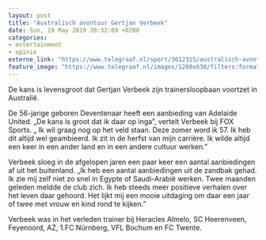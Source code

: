 ```yaml
---
layout: post
title: "Australisch avontuur Gertjan Verbeek"
date: Sun, 19 May 2019 20:32:09 +0200
categories: 
- entertainment 
- opinie 
externe_link: "https://www.telegraaf.nl/sport/3612315/australisch-avontuur-gertjan-verbeek"
feature_image: "https://www.telegraaf.nl/images/1200x630/filters:format(jpeg):quality(80)/cdn-kiosk-api.telegraaf.nl/69995f60-7a64-11e9-9657-0255c322e81b.jpg"
---
```


<p class="intro">De kans is levensgroot dat Gertjan Verbeek zijn trainersloopbaan voortzet in Australië.</p> <p>De 56-jarige geboren Deventenaar heeft een aanbieding van Adelaide United. „De kans is groot dat ik daar op inga”, vertelt Verbeek bij FOX Sports. „ Ik wil graag nog op het veld staan. Deze zomer word ik 57. Ik heb dit altijd wel geambieerd. Ik zit in de herfst van mijn carrière. Ik wilde altijd een keer in een ander land en in een andere cultuur werken.”</p><p>Verbeek sloeg in de afgelopen jaren een paar keer een aantal aanbiedingen af uit het buitenland. „Ik heb een aantal aanbiedingen uit de zandbak gehad. Ik zie mij zelf niet zo snel in Egypte of Saudi-Arabië werken. Twee maanden geleden meldde de club zich. Ik heb steeds meer positieve verhalen over het leven daar gehoord. Het lijkt mij een mooie uitdaging om daar een jaar of twee met vrouw en kind rond te kijken.”</p><p>Verbeek was in het verleden trainer bij Heracles Almelo, SC Heerenveen, Feyenoord, AZ, 1.FC Nürnberg, VFL Bochum en FC Twente.</p>
